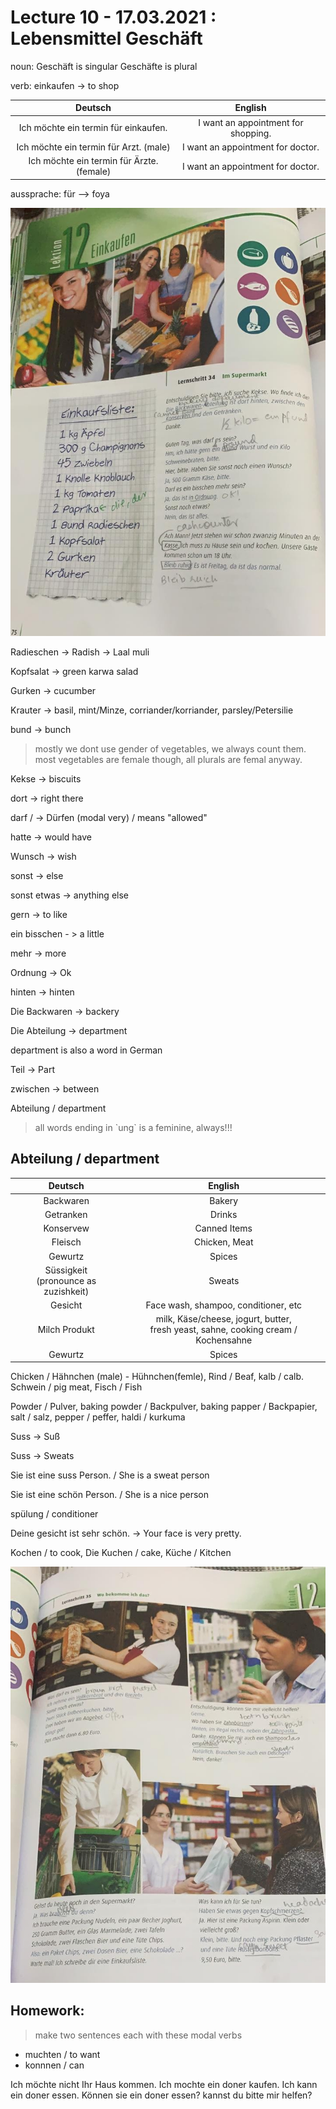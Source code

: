 # Lecture 10 - 17.03.2021 : Lebensmittel Gesch&auml;ft

noun:
Geschäft is singular
Geschäfte is plural

verb:
einkaufen -> to shop

|Deutsch|English|
|:---:|:---:|
|Ich m&ouml;chte ein termin f&uuml;r einkaufen.|I want an appointment for shopping.|
|Ich m&ouml;chte ein termin f&uuml;r Arzt. (male)| I want an appointment for doctor.|
|Ich m&ouml;chte ein termin f&uuml;r &Auml;rzte. (female)|I want an appointment for doctor.|

aussprache:
f&uuml;r --> foya

![alt](./images/10-1.jpeg "image 10-1")

Radieschen -> Radish -> Laal muli

Kopfsalat -> green karwa salad

Gurken -> cucumber

Krauter -> basil, mint/Minze, corriander/korriander, parsley/Petersilie

bund -> bunch

<blockquote>
mostly we dont use gender of vegetables, we always count them.
most vegetables are female though, all plurals are femal anyway.
</blockquote>

Kekse -> biscuits

dort -> right there

darf /  -> D&uuml;rfen (modal very) / means "allowed"

hatte -> would have

Wunsch -> wish

sonst -> else

sonst etwas -> anything else

gern -> to like

ein bisschen - > a little

mehr -> more

Ordnung -> Ok

hinten -> hinten

Die Backwaren -> backery

Die Abteilung -> department

department is also a word in German

Teil -> Part

zwischen -> between

Abteilung / department
<blockquote>
all words ending in `ung` is a feminine, always!!!
</blockquote>


## Abteilung / department

|Deutsch|English|
|:---:|:---:|
|Backwaren|Bakery|
|Getranken|Drinks|
|Konservew|Canned Items|
|Fleisch|Chicken, Meat|
|Gewurtz|Spices|
|S&uuml;ssigkeit<br />(pronounce as zuzishkeit)|Sweats|
|Gesicht|Face wash, shampoo, conditioner, etc|
|Milch Produkt|milk, K&auml;se/cheese, jogurt, butter,<br />fresh yeast, sahne, cooking cream / Kochensahne|
|Gewurtz|Spices|

Chicken / H&auml;hnchen (male) - H&uuml;hnchen(femle),  Rind / Beaf, kalb / calb. Schwein / pig meat, Fisch / Fish

Powder / Pulver, baking powder / Backpulver, baking papper / Backpapier, salt / salz, pepper / peffer, haldi / kurkuma

Suss -> Suß

Suss -> Sweats

Sie ist eine suss Person. / She is a sweat person

Sie ist eine sch&ouml;n Person. / She is a nice person

sp&uuml;lung / conditioner

Deine gesicht ist sehr sch&ouml;n. -> Your face is very pretty.

Kochen / to cook, Die Kuchen / cake, K&uuml;che / Kitchen

![alt](./images/10-2.jpeg "image 10-2")

## Homework:
> make two sentences each with these modal verbs
* muchten / to want
* konnnen / can

Ich möchte nicht Ihr Haus kommen.
Ich mochte ein doner kaufen.
Ich kann ein doner essen.
K&ouml;nnen sie ein doner essen?
kannst du bitte mir helfen?
